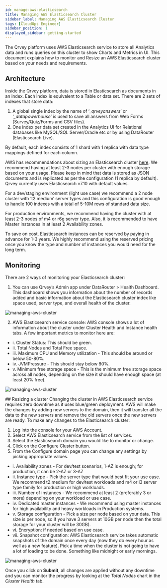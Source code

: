 ```yaml
---
id: manage-aws-elasticsearch
title: Managing AWS Elasticsearch Cluster
sidebar_label: Managing AWS Elasticsearch Cluster
tags: [CloudOps Engineer]
sidebar_position: 1
displayed_sidebar: getting-started
---
```


<div style={{textAlign: "justify"}}>

The Qrvey platform uses AWS Elasticsearch service to store all Analytics data and runs queries on this cluster to show Charts and Metrics in UI. This document explains how to monitor and Resize an AWS Elasticsearch cluster based on your needs and requirements.


## Architecture
Inside the Qrvey platform, data is stored in Elasticsearch as documents in an index. Each index is equivalent to a Table or data set. There are 2 sets of indexes that store data:
1. A global single index by the name of ‘*_qrveyanswers*’ or ‘*_datapowerhouse*’ is used to save all answers from Web Forms (Survey/Quiz/Forms and CSV files).
2. One index per data set created in the Analytics UI for Relational databases like MySQL/SQL Server/Oracle etc or by using DataRouter (Elasticsearch Live).

By default, each index consists of 1 shard with 1 replica with data type mappings defined for each column.

AWS has recommendations about sizing an Elasticsearch cluster <a href="https://docs.aws.amazon.com/elasticsearch-service/latest/developerguide/sizing-domains.html" target="_blank">here</a>. We recommend having at least 2-3 nodes per cluster with enough storage based on your usage. Please keep in mind that data is stored as JSON documents and is replicated as per the configuration (1 replica by default). Qrvey currently uses Elasticsearch v7.10 with default values.

For a dev/staging environment (light use case) we recommend a 2 node cluster with ‘t2.medium’ server types and this configuration is good enough to handle 100 indexes with a total of 5-10M rows of standard data size.

For production environments, we recommend having the cluster with at least 2-3 nodes of m4 or r6g server type. Also, it is recommended to have Master instances in at least 2 Availability zones.

To save on cost, Elasticsearch instances can be reserved by paying in advance for 1-3 years. We highly recommend using the reserved pricing once you know the type and number of instances you would need for the long term.

## Monitoring
There are 2 ways of monitoring your Elasticsearch cluster:

1. You can use Qrvey’s Admin app under DataRouter > Health Dashboard. This dashboard shows you information about the number of records added and basic information about the Elasticsearch cluster index like space used, server type, and overall health of the cluster.

![managing-aws-cluster](https://s3.amazonaws.com/cdn.qrvey.com/documentation_assets/get-started/managing-aws-cluster/aws-es_1.png#thumbnail-60)

2. AWS Elasticsearch service console: AWS console shows a lot of information about the cluster under Cluster Health and Instance health tabs. A few important metrics to monitor here are:
<ul style={{listStyle: 'none', marginLeft: '20px'}}>
<li>i. Cluster Status: This should be green.</li>
<li>ii. Total Nodes and Total Free space.</li>
<li>iii. Maximum CPU and Memory utilization - This should be around or below 50-80%.</li>
<li>iv. JVMPressure - This should stay below 80%.</li>
<li>v. Minimum free storage space - This is the minimum free storage space across all nodes, depending on the size it should have enough space (at least 20% free).</li>
</ul>

![managing-aws-cluster](https://s3.amazonaws.com/cdn.qrvey.com/documentation_assets/get-started/managing-aws-cluster/aws-es_2.png#thumbnail-60)


## Resizing a cluster
Changing the cluster in AWS Elasticsearch service requires zero downtime as it uses blue/green deployment. AWS will make the changes by adding new servers to the domain, then it will transfer all the data to the new servers and remove the old servers once the new servers are ready. To make any changes to the Elasticsearch cluster:

1. Log into the console for your AWS Account.
2. Select AWS Elasticsearch service from the list of services.
3. Select the Elasticsearch domain you would like to monitor or change.
4. Click on the Configure Cluster button.
5. From the Configure domain page you can change any settings by picking appropriate values.
<ul style={{listStyle: 'none', marginLeft: '20px'}}>
<li>i. Availability zones - For dev/test scenarios, 1-AZ is enough; for production, it can be 2-AZ or 3-AZ</li>
<li>ii. Instance type - Pick the server type that would best fit your use case. We recommend t2.medium for dev/test workloads and m4 or i3 server type family for production or high workloads.</li>
<li>iii. Number of instances - We recommend at least 2 (preferably 3 or more) depending on your workload or use case.</li>
<li>iv. Dedicated master instances - We recommend using master instances for high availability and heavy workloads in Production systems.</li>
<li>v. Storage configuration - Pick a size per node based on your data. This size is per node, so if you have 3 servers at 10GB per node then the total storage for your cluster will be 30GB).</li>
<li>vi. Encryption: if needed based on use case.</li>
<li>vii. Snapshot configuration: AWS Elasticsearch service takes automatic snapshots of the domain once every day (now they do every hour as well as a new feature). Pick a time when the cluster is not going to have a lot of loading to be done. Something like midnight or early mornings.</li>
</ul>

![managing-aws-cluster](https://s3.amazonaws.com/cdn.qrvey.com/documentation_assets/get-started/managing-aws-cluster/aws-cluster3.png#thumbnail-60)

Once you click on **Submit**, all changes are applied without any downtime and you can monitor the progress by looking at the *Total Nodes* chart in the *Cluster Health* tab.


</div>